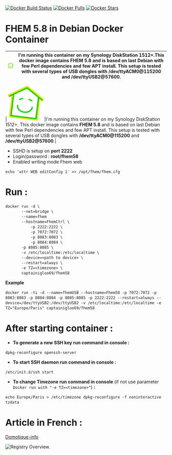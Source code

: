 [![Docker Build Status](https://img.shields.io/docker/build/captainigloo69/fhem58.svg)](https://hub.docker.com/r/captainigloo69/fhem58/) [![Docker Pulls](https://img.shields.io/docker/pulls/captainigloo69/fhem58.svg)](https://hub.docker.com/r/captainigloo69/fhem58/) 
[![Docker Stars](https://img.shields.io/docker/stars/captainigloo69/fhem58.svg)](https://hub.docker.com/r/captainigloo69/fhem58/)

# FHEM 5.8 in Debian Docker Container

![Registry Overview.](https://raw.githubusercontent.com/captainigloo/FHEM58/master/images/fhem.png)| I'm running this container on my Synology DiskStation 1512+.This docker image contains **FHEM 5.8** and is based on last Debian with few Perl dependencies and few APT install. This setup is tested with several types of USB dongles with **/dev/ttyACM0@115200** and **/dev/ttyUSB2@57600**.
| :------------- | :-------------: |

|![Registry Overview.](https://raw.githubusercontent.com/captainigloo/FHEM58/master/images/fhem.png)|I'm running this container on my Synology DiskStation 1512+. This docker image contains **FHEM 5.8** and is based on last Debian with few Perl dependencies and few APT install. This setup is tested with several types of USB dongles with **/dev/ttyACM0@115200** and **/dev/ttyUSB2@57600**.|


- SSHD is setup on **port 2222**
- Login/password : **root/fhem58**
- Enabled writing mode Fhem web
```
echo 'attr WEB editConfig 1' >> /opt/fhem/fhem.cfg
```
# Run :
```shell
docker run -d \
	   --net=bridge \
	   --name=fhem
	   --hostname=FhemCtrl \
           -p 2222:2222 \
           -p 7072:7072 \	   
           -p 8083:8083 \
           -p 8084:8084 \
	   -p 8085:8085 \
	   -v /etc/localtime:/etc/localtime \
	   --device=<path to device> \
	   --restart=always \
	   -e TZ=<timezone> \
	   captainigloo69/fhem58
```
**Example**
```shell-script
docker run -ti -d --name=fhemUSB --hostname=Fhem58 -p 7072:7072 -p 8083:8083 -p 8084:8084 -p 8085:8085 -p 2222:2222 --restart=always --device=/dev/ttyUSB2:/dev/ttyUSB2 -v /etc/localtime:/etc/localtime -e TZ="Europe/Paris" captainigloo69/fhem58
```

# After starting container :

- **To generate a new SSH key run command in console :** 
```
dpkg-reconfigure openssh-server
```
- **To start SSH daemon run command in console :** 
```
/etc/init.d/ssh start
```
- **To change Timezone run command in console** (if not use parameter ```Docker run with "-e TZ=<timezone>"```) **:**
```
echo Europe/Paris > /etc/timezone dpkg-reconfigure -f noninteractive tzdata
```
# Article in French :

[Domotique-info](http://www.domotique-info.fr/2013/11/fhem-passerelle-oregon-di-o-blyss-enocean/)

![Registry Overview.](http://i0.wp.com/www.domotique-info.fr/wp-content/uploads/2013/10/Domotique-Info-fhem-architecture-potentielle.png?w=741)
